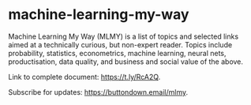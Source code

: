 # machine-learning-my-way

Machine Learning My Way (MLMY) is a list of topics and selected links aimed at a technically curious, but non-expert reader.
Topics include probability, statistics, econometrics, machine learning, neural nets, productisation, data quality, and business and social value of the above. 

Link to complete document: <https://t.ly/RcA2Q>.  

Subscribe for updates: <https://buttondown.email/mlmy>.
